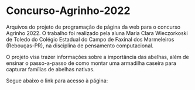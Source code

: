 # Concurso-Agrinho-2022
<p> Arquivos do projeto de programação de página da web para o concurso Agrinho 2022. O trabalho foi realizado pela aluna Maria Clara Wieczorkoski de Toledo do Colégio Estadual do Campo de Faxinal dos Marmeleiros (Rebouças-PR), na disciplina de pensamento computacional.</>
<p>O projeto visa trazer informações sobre a importância das abelhas, além de ensinar o passo-a-passo de como montar uma armadilha caseira para capturar famílias de abelhas nativas. </p>

<p>Segue abaixo o link para acesso à página: </p>

